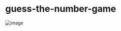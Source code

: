 # guess-the-number-game

![image](https://github.com/user-attachments/assets/5a7e956b-93b1-4404-99f6-a3f2189c6da9)

